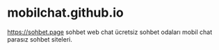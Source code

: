 # mobilchat.github.io
https://sohbet.page sohbet web chat ücretsiz sohbet odaları mobil chat parasız sohbet siteleri.

